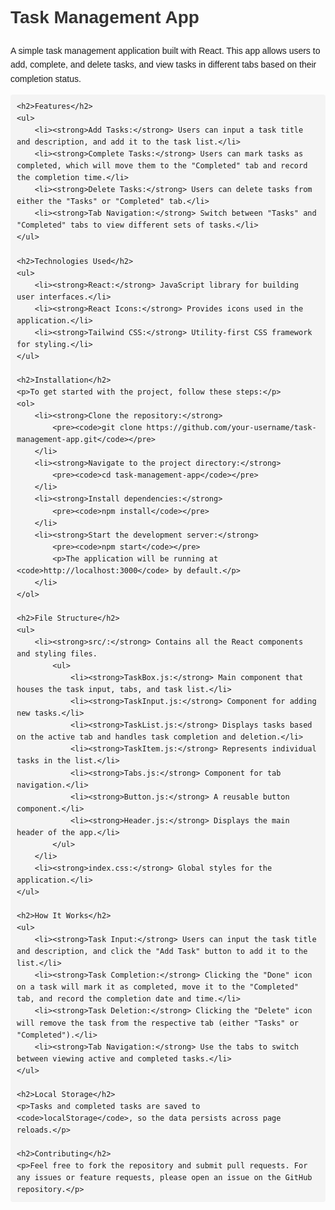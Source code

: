 <!DOCTYPE html>
<html lang="en">
<head>
    <meta charset="UTF-8">
    <meta name="viewport" content="width=device-width, initial-scale=1.0">
    <title>Task Management App</title>
    <style>
        body {
            font-family: Arial, sans-serif;
            line-height: 1.6;
            margin: 0;
            padding: 20px;
        }
        h1 {
            color: #333;
        }
        h2 {
            color: #555;
        }
        ul {
            margin: 0;
            padding: 0;
            list-style-type: none;
        }
        li {
            margin: 10px 0;
        }
        code {
            background: #f4f4f4;
            padding: 2px 4px;
            border-radius: 4px;
        }
        pre {
            background: #f4f4f4;
            padding: 10px;
            border-radius: 4px;
            overflow-x: auto;
        }
        a {
            color: #0066cc;
        }
        a:hover {
            text-decoration: underline;
        }
    </style>
</head>
<body>
    <h1>Task Management App</h1>
    <p>A simple task management application built with React. This app allows users to add, complete, and delete tasks, and view tasks in different tabs based on their completion status.</p>
    
    <h2>Features</h2>
    <ul>
        <li><strong>Add Tasks:</strong> Users can input a task title and description, and add it to the task list.</li>
        <li><strong>Complete Tasks:</strong> Users can mark tasks as completed, which will move them to the "Completed" tab and record the completion time.</li>
        <li><strong>Delete Tasks:</strong> Users can delete tasks from either the "Tasks" or "Completed" tab.</li>
        <li><strong>Tab Navigation:</strong> Switch between "Tasks" and "Completed" tabs to view different sets of tasks.</li>
    </ul>

    <h2>Technologies Used</h2>
    <ul>
        <li><strong>React:</strong> JavaScript library for building user interfaces.</li>
        <li><strong>React Icons:</strong> Provides icons used in the application.</li>
        <li><strong>Tailwind CSS:</strong> Utility-first CSS framework for styling.</li>
    </ul>

    <h2>Installation</h2>
    <p>To get started with the project, follow these steps:</p>
    <ol>
        <li><strong>Clone the repository:</strong>
            <pre><code>git clone https://github.com/your-username/task-management-app.git</code></pre>
        </li>
        <li><strong>Navigate to the project directory:</strong>
            <pre><code>cd task-management-app</code></pre>
        </li>
        <li><strong>Install dependencies:</strong>
            <pre><code>npm install</code></pre>
        </li>
        <li><strong>Start the development server:</strong>
            <pre><code>npm start</code></pre>
            <p>The application will be running at <code>http://localhost:3000</code> by default.</p>
        </li>
    </ol>

    <h2>File Structure</h2>
    <ul>
        <li><strong>src/:</strong> Contains all the React components and styling files.
            <ul>
                <li><strong>TaskBox.js:</strong> Main component that houses the task input, tabs, and task list.</li>
                <li><strong>TaskInput.js:</strong> Component for adding new tasks.</li>
                <li><strong>TaskList.js:</strong> Displays tasks based on the active tab and handles task completion and deletion.</li>
                <li><strong>TaskItem.js:</strong> Represents individual tasks in the list.</li>
                <li><strong>Tabs.js:</strong> Component for tab navigation.</li>
                <li><strong>Button.js:</strong> A reusable button component.</li>
                <li><strong>Header.js:</strong> Displays the main header of the app.</li>
            </ul>
        </li>
        <li><strong>index.css:</strong> Global styles for the application.</li>
    </ul>

    <h2>How It Works</h2>
    <ul>
        <li><strong>Task Input:</strong> Users can input the task title and description, and click the "Add Task" button to add it to the list.</li>
        <li><strong>Task Completion:</strong> Clicking the "Done" icon on a task will mark it as completed, move it to the "Completed" tab, and record the completion date and time.</li>
        <li><strong>Task Deletion:</strong> Clicking the "Delete" icon will remove the task from the respective tab (either "Tasks" or "Completed").</li>
        <li><strong>Tab Navigation:</strong> Use the tabs to switch between viewing active and completed tasks.</li>
    </ul>

    <h2>Local Storage</h2>
    <p>Tasks and completed tasks are saved to <code>localStorage</code>, so the data persists across page reloads.</p>

    <h2>Contributing</h2>
    <p>Feel free to fork the repository and submit pull requests. For any issues or feature requests, please open an issue on the GitHub repository.</p>
</body>
</html>
